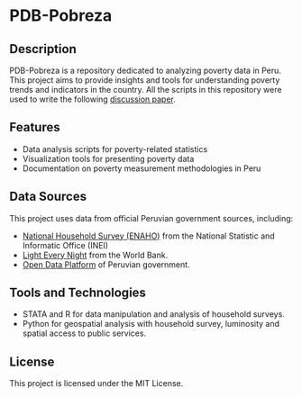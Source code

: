 # PDB-Pobreza

## Description
PDB-Pobreza is a repository dedicated to analyzing poverty data in Peru. This project aims to provide insights and tools for understanding poverty trends and indicators in the country. All the scripts in this repository were used to write the following [discussion paper](https://propuestasdelbicentenario.pe/wp-content/uploads/2024/08/Pobreza-urbana_un-desafio-para-las-politicas-sociales.pdf).

## Features
- Data analysis scripts for poverty-related statistics
- Visualization tools for presenting poverty data
- Documentation on poverty measurement methodologies in Peru

## Data Sources
This project uses data from official Peruvian government sources, including:
- [National Household Survey (ENAHO)](https://proyectos.inei.gob.pe/microdatos/) from the National Statistic and Informatic Office (INEI)
- [Light Every Night](https://worldbank.github.io/OpenNightLights/wb-light-every-night-readme.html) from the World Bank.
- [Open Data Platform](https://datosabiertos.gob.pe/) of Peruvian government. 

## Tools and Technologies
- STATA and R for data manipulation and analysis of household surveys.
- Python for geospatial analysis with household survey, luminosity and spatial access to public services. 

## License
This project is licensed under the MIT License.
